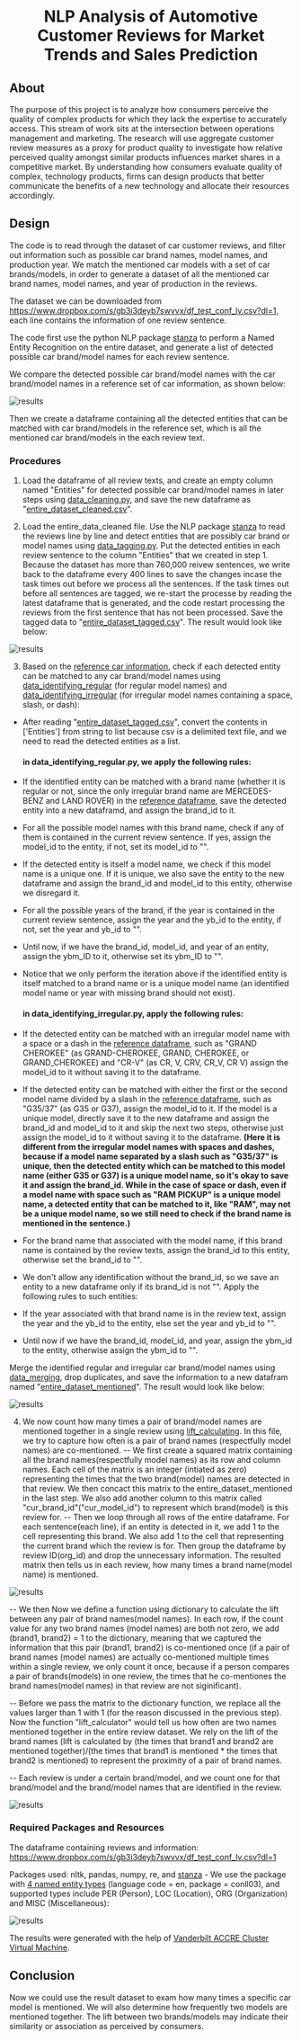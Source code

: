 <h1 align="center">NLP Analysis of Automotive Customer Reviews for Market Trends and Sales Prediction </h1>




## About 

The purpose of this project is to analyze how consumers perceive the quality of complex products for which they lack the expertise to accurately access. This stream of work sits at the intersection between operations management and marketing. The research will use aggregate customer review measures as a proxy for product quality to investigate how relative perceived quality amongst similar products influences market shares in a competitive market.
By understanding how consumers evaluate quality of complex, technology products, firms can design products that better communicate the benefits of a new technology and allocate their resources accordingly.

## Design
The code is to read through the dataset of car customer reviews, and filter out information such as possible car brand names, model names, and production year. We match the mentioned car models with a set of car brands/models, in order to generate a dataset of all the mentioned car brand names, model names, and year of production in the reviews. 

The dataset we can be downloaded from https://www.dropbox.com/s/gb3i3deyb7swvvx/df_test_conf_lv.csv?dl=1, each line contains the information of one review sentence. 

The code first use the python NLP package [stanza](https://stanfordnlp.github.io/stanza/) to perform a Named Entity Recognition on the entire dataset, and generate a list of detected possible car brand/model names for each review sentence.

We compare the detected possible car brand/model names with the car brand/model names in a reference set of car information, as shown below: 

![results](images/reference_car_models.png)

Then we create a dataframe containing all the detected entities that can be matched with car brand/models in the reference set, which is all the mentioned car brand/models in the each review text. 


### Procedures

1. Load the dataframe of all review texts, and create an empty column named "Entities" for detected possible car brand/model names in later steps using [data_cleaning.py](https://github.com/ScarlettHuang1/Analysis_On_Customer_Reviews-/blob/main/data_cleaning.py), and save the new dataframe as "[entire_dataset_cleaned.csv](https://drive.google.com/file/d/1VYtQre2tm-sig38A1vDPSlrABat42-GS/view?usp=sharing)".


2. Load the entire_data_cleaned file. Use the NLP package [stanza](https://stanfordnlp.github.io/stanza/) to read the reviews line by line and detect entities that are possibly car brand or model names using [data_tagging.py](https://github.com/ScarlettHuang1/Analysis_On_Customer_Reviews-/blob/main/data_tagging.py). Put the detected entities in each review sentence to the column "Entities" that we created in step 1. Because the dataset has more than 760,000 reivew sentences, we write back to the dataframe every 400 lines to save the changes incase the task times out before we process all the sentences. If the task times out before all sentences are tagged, we re-start the processe by reading the latest dataframe that is generated, and the code restart processing the reviews from the first sentence that has not been processed. Save the tagged data to "[entire_dataset_tagged.csv](https://drive.google.com/file/d/1JMCRlcNrF-Hzg9-vz-IFVcgWuVzE4ykg/view?usp=sharing)". The result would look like below:

![results](images/tagged.png)

3. Based on the [reference car information]("https://www.dropbox.com/s/sxf35ebm71n3ho7/car%20model%20identifier.csv?dl=1"), check if each detected entity can be matched to any car brand/model names using [data_identifying_regular](https://github.com/ScarlettHuang1/Analysis_On_Customer_Reviews-/blob/main/data_identifying_regular.py) (for regular model names) and [data_identifying_irregular](https://github.com/ScarlettHuang1/Analysis_On_Customer_Reviews-/blob/main/data_identifying_irregular.py) (for irregular model names containing a space, slash, or dash): 

- After reading "[entire_dataset_tagged.csv](https://drive.google.com/file/d/1JMCRlcNrF-Hzg9-vz-IFVcgWuVzE4ykg/view?usp=sharing)", convert the contents in ['Entities'] from string to list because csv is a delimited text file, and we need to read the detected entities as a list.

    #### in data_identifying_regular.py, we apply the following rules:
- If the identified entity can be matched with a brand name (whether it is regular or not, since the only irregular brand name are MERCEDES-BENZ and LAND ROVER) in the [reference dataframe]("https://www.dropbox.com/s/sxf35ebm71n3ho7/car%20model%20identifier.csv?dl=1"), save the detected entity into a new dataframd, and assign the brand_id to it.
- For all the possible model names with this brand name, check if any of them is contained in the current review sentence. If yes, assign the model_id to the entity, if not, set its model_id to "". 
- If the detected entity is itself a model name, we check if this model name is a unique one. If it is unique, we also save the entity to the new dataframe and assign the brand_id and model_id to this entity, otherwise we disregard it. 
- For all the possible years of the brand, if the year is contained in the current review sentence, assign the year and the yb_id to the entity, if not, set the year and yb_id to "".
- Until now, if we have the brand_id, model_id, and year of an entity, assign the ybm_ID to it, otherwise set its ybm_ID to "".
- Notice that we only perform the iteration above if the identified entity is itself matched to a brand name or is a unique model name (an identified model name or year with missing brand should not exist).

    #### in data_identifying_irregular.py, apply the following rules:
- If the detected entity can be matched with an irregular model name with a space or a dash in the [reference dataframe]("https://www.dropbox.com/s/sxf35ebm71n3ho7/car%20model%20identifier.csv?dl=1"), such as "GRAND CHEROKEE" (as GRAND-CHEROKEE, GRAND, CHEROKEE, or GRAND_CHEROKEE) and "CR-V" (as CR, V, CRV, CR_V, CR V) assign the model_id to it without saving it to the dataframe. 
- If the detected entity can be matched with either the first or the second model name divided by a slash in the [reference dataframe]("https://www.dropbox.com/s/sxf35ebm71n3ho7/car%20model%20identifier.csv?dl=1"), such as "G35/37" (as G35 or G37), assign the model_id to it. If the model is a unique model, directly save it to the new dataframe and assign the brand_id and model_id to it and skip the next two steps, otherwise just assign the model_id to it without saving it to the dataframe. **(Here it is different from the irregular model names with spaces and dashes, because if a model name separated by a slash such as "G35/37" is unique, then the detected entity which can be matched to this model name (either G35 or G37) is a unique model name, so it's okay to save it and assign the brand_id. While in the case of space or dash, even if a model name with space such as "RAM PICKUP" is a unique model name, a detected entity that can be matched to it, like "RAM", may not be a unique model name, so we still need to check if the brand name is mentioned in the sentence.)**

- For the brand name that associated with the model name, if this brand name is contained by the review texts, assign the brand_id to this entity, otherwise set the brand_id to "".

- We don't allow any identification without the brand_id, so we save an entity to a new dataframe only if its brand_id is not "". Apply the following rules to such entities:

- If the year associated with that brand name is in the review text, assign the year and the yb_id to the entity, else set the year and yb_id to "". 

- Until now if we have the brand_id, model_id, and year, assign the ybm_id to the entity, otherwise assign the ybm_id to "".


Merge the identified regular and irregular car brand/model names using [data_merging](https://github.com/ScarlettHuang1/Analysis_On_Customer_Reviews-/blob/main/data_merging.py), drop duplicates, and save the information to a new datafram named "[entire_dataset_mentioned](https://drive.google.com/file/d/1vTykWcz3TLOzHUCXLnXRyKHdpf7aKpvK/view?usp=sharing)". The result would look like below: 

![results](images/mentioned.png)

4. We now count how many times a pair of brand/model names are mentioned together in a single review using [lift_calculating](https://github.com/ScarlettHuang1/Analysis_On_Customer_Reviews-/blob/main/lift_calculating/lift_calculating.ipynb). In this file, we try to capture how often is a pair of brand names (respectfully model names) are co-mentioned. 
-- We first create a squared matrix containing all the brand names(respectfully model names) as its row and column names. Each cell of the matrix is an integer (intiated as zero) representing the times that the two brand(model) names are detected in that review. We then concact this matrix to the entire_dataset_mentioned in the last step. We also add another column to this matrix called "cur_brand_id"("cur_model_id") to represent which brand(model) is this review for. 
-- Then we loop through all rows of the entire dataframe. For each sentence(each line), if an entity is detected in it, we add 1 to the cell representing this brand. We also add 1 to the cell that representing the current brand which the review is for. Then group the dataframe by review ID(org_id) and drop the unnecessary information. The resulted matrix then tells us in each review, how many times a brand name(model name) is mentioned. 


![results](images/count.png)

-- We then Now we define a function using dictionary to calculate the lift between any pair of brand names(model names). In each row, if the count value for any two brand names (model names) are both not zero, we add (brand1, brand2) = 1 to the dictionary, meaning that we captured the information that this pair (brand1, brand2) is co-mentioned once (if a pair of brand names (model names) are actually co-mentioned multiple times within a single review, we only count it once, because if a person compares a pair of brands(models) in one review, the times that he co-mentiones the brand names(model names) in that review are not siginificant). 

-- Before we pass the matrix to the dictionary function, we replace all the values larger than 1 with 1 (for the reason discussed in the previous step). Now the function "lift_calculator" would tell us how often are two names mentioned together in the entire review dataset. We rely on the lift of the brand names (lift is calculated by (the times that brand1 and brand2 are mentioned together)/(the times that brand1 is mentioned * the times that brand2 is mentioned) to represent the proximity of a pair of brand names.  

-- Each review is under a certain brand/model, and we count one for that brand/model and the brand/model names that are identified in the review. 

![results](images/lift.png)

### Required Packages and Resources

The dataframe containing reviews and information: https://www.dropbox.com/s/gb3i3deyb7swvvx/df_test_conf_lv.csv?dl=1

Packages used: nltk, pandas, numpy, re, and [stanza](https://stanfordnlp.github.io/stanza/)  - We use the package with [4 named entity types](https://stanfordnlp.github.io/stanza/available_models.html) (language code = en, package = conll03), and supported types include PER (Person), LOC (Location), ORG (Organization) and MISC (Miscellaneous): 

![results](images/4_class.png)

  
The results were generated with the help of [Vanderbilt ACCRE Cluster Virtual Machine](https://www.vanderbilt.edu/accre/documentation/python/#installing-additional-packages-with-virtual-environments). 

## Conclusion
Now we could use the result dataset to exam how many times a specific car model is mentioned. We will also determine how frequently two models are mentioned together. The lift between two brands/models may indicate their similarity or association as perceived by consumers.
